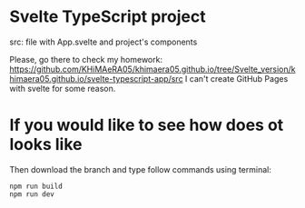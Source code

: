 # Svelte TypeScript project

src: file with App.svelte and project's components

Please, go there to check my homework: https://github.com/KHiMAeRA05/khimaera05.github.io/tree/Svelte_version/khimaera05.github.io/svelte-typescript-app/src
I can't create GitHub Pages with svelte for some reason.
# If you would like to see how does ot looks like
Then download the branch and type follow commands using terminal:
```
npm run build
npm run dev
```

